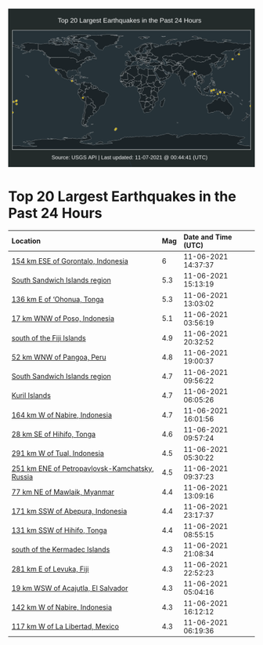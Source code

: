 ![Map](./map.png)

# Top 20 Largest Earthquakes in the Past 24 Hours

| Location | Mag | Date and Time (UTC) |
|:---|:---|:---|
| [154 km ESE of Gorontalo, Indonesia](https://earthquake.usgs.gov/earthquakes/eventpage/us7000fs08) | 6 | 11-06-2021 14:37:37 |
| [South Sandwich Islands region](https://earthquake.usgs.gov/earthquakes/eventpage/us7000fs1f) | 5.3 | 11-06-2021 15:13:19 |
| [136 km E of ‘Ohonua, Tonga](https://earthquake.usgs.gov/earthquakes/eventpage/us7000frzy) | 5.3 | 11-06-2021 13:03:02 |
| [17 km WNW of Poso, Indonesia](https://earthquake.usgs.gov/earthquakes/eventpage/us7000frwy) | 5.1 | 11-06-2021 03:56:19 |
| [south of the Fiji Islands](https://earthquake.usgs.gov/earthquakes/eventpage/us7000fs3m) | 4.9 | 11-06-2021 20:32:52 |
| [52 km WNW of Pangoa, Peru](https://earthquake.usgs.gov/earthquakes/eventpage/us7000fs3a) | 4.8 | 11-06-2021 19:00:37 |
| [South Sandwich Islands region](https://earthquake.usgs.gov/earthquakes/eventpage/us7000frz9) | 4.7 | 11-06-2021 09:56:22 |
| [Kuril Islands](https://earthquake.usgs.gov/earthquakes/eventpage/us7000fry6) | 4.7 | 11-06-2021 06:05:26 |
| [164 km W of Nabire, Indonesia](https://earthquake.usgs.gov/earthquakes/eventpage/us7000fs2d) | 4.7 | 11-06-2021 16:01:56 |
| [28 km SE of Hihifo, Tonga](https://earthquake.usgs.gov/earthquakes/eventpage/us7000frz4) | 4.6 | 11-06-2021 09:57:24 |
| [291 km W of Tual, Indonesia](https://earthquake.usgs.gov/earthquakes/eventpage/us7000frxq) | 4.5 | 11-06-2021 05:30:22 |
| [251 km ENE of Petropavlovsk-Kamchatsky, Russia](https://earthquake.usgs.gov/earthquakes/eventpage/us7000fryz) | 4.5 | 11-06-2021 09:37:23 |
| [77 km NE of Mawlaik, Myanmar](https://earthquake.usgs.gov/earthquakes/eventpage/us7000fs01) | 4.4 | 11-06-2021 13:09:16 |
| [171 km SSW of Abepura, Indonesia](https://earthquake.usgs.gov/earthquakes/eventpage/us7000fs47) | 4.4 | 11-06-2021 23:17:37 |
| [131 km SSW of Hihifo, Tonga](https://earthquake.usgs.gov/earthquakes/eventpage/us7000fryt) | 4.4 | 11-06-2021 08:55:15 |
| [south of the Kermadec Islands](https://earthquake.usgs.gov/earthquakes/eventpage/us7000fs3t) | 4.3 | 11-06-2021 21:08:34 |
| [281 km E of Levuka, Fiji](https://earthquake.usgs.gov/earthquakes/eventpage/us7000fs44) | 4.3 | 11-06-2021 22:52:23 |
| [19 km WSW of Acajutla, El Salvador](https://earthquake.usgs.gov/earthquakes/eventpage/us7000frxa) | 4.3 | 11-06-2021 05:04:16 |
| [142 km W of Nabire, Indonesia](https://earthquake.usgs.gov/earthquakes/eventpage/us7000fs2g) | 4.3 | 11-06-2021 16:12:12 |
| [117 km W of La Libertad, Mexico](https://earthquake.usgs.gov/earthquakes/eventpage/us7000fry2) | 4.3 | 11-06-2021 06:19:36 |
